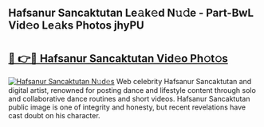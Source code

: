 ## Hafsanur Sancaktutan Le𝚊k𝚎d N𝚞𝚍e - Part-BwL Vid𝚎o Le𝚊ks Photos jhyPU

# <h2><a href="http://fbezxm6.evod.top/?m=Hafsanur+Sancaktutan">🔗 👉🔴 Hafsanur Sancaktutan Vid𝚎o Ph𝚘t𝚘s</a></h2>

[![Hafsanur Sancaktutan N𝚞d𝚎s](https://i.imgur.com/8V9OHl7.gif)](http://fbezxm6.evod.top/?m=Hafsanur+Sancaktutan)
Web celebrity Hafsanur Sancaktutan and digital artist, renowned for posting dance and lifestyle content through solo and collaborative dance routines and short videos. Hafsanur Sancaktutan public image is one of integrity and honesty, but recent revelations have cast doubt on his character. 

